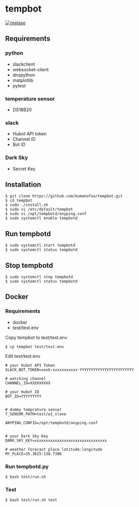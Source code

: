 # tempbot
[![reelase](https://img.shields.io/github/v/release/kumanofoo/tempbot)](https://github.com/kumanofoo/tempbot)

## Requirements
### python
- slackclient
- websocket-client
- dnspython
- matplotlib
- pytest

### temperature sensor
- DS18B20


### slack
- Hubot API token
- Channel ID
- Bot ID

### Dark Sky
- Secret Key


## Installation
```ShellSession
$ git clone https://github.com/kumanofoo/tempbot.git
$ cd tempbot
$ sudo ./install.sh
$ sudo vi /etc/default/tempbot
$ sudo vi /opt/tempbotd/anyping.conf
$ sudo systemctl enable tempbotd
```

## Run tempbotd
```ShellSession
$ sudo systemctl start tempbotd
$ sudo systemctl status tempbotd
```

## Stop tempbotd
```ShellSession
$ sudo systemctl stop tempbotd
$ sudo systemctl status tempbotd
```

## Docker
### Requirements
- docker
- test/test.env

Copy tempbot to test/test.env
```Shellsession
$ cp tempbot test/test.env
```
Edit test/test.env
```Shell
# your Hubot API Token
SLACK_BOT_TOKEN=xoxb-xxxxxxxxxxx-YYYYYYYYYYYYYYYYYYYYYYYY

# watching channel 
CHANNEL_ID=XXXXXXXXX

# your Hubot ID
BOT_ID=YYYYYYYYY


# dummy temprature sensor
T_SENSOR_PATH=test/w1_slave

ANYPING_CONFIG=/opt/tempbotd/anyping.conf


# your Dark Sky Key
DARK_SKY_KEY=xxxxxxxxxxxxxxxxxxxxxxxxxxxxxxxx

# weather forecast place latitude:longitude
MY_PLACE=35.3625:138.7306
```

### Run tempbotd.py
```Shellsession
$ bash test/run.sh
```

### Test
```Shellsession
$ bash test/run.sh test
```